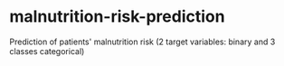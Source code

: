# malnutrition-risk-prediction
Prediction of patients' malnutrition risk (2 target variables: binary and 3 classes categorical)

